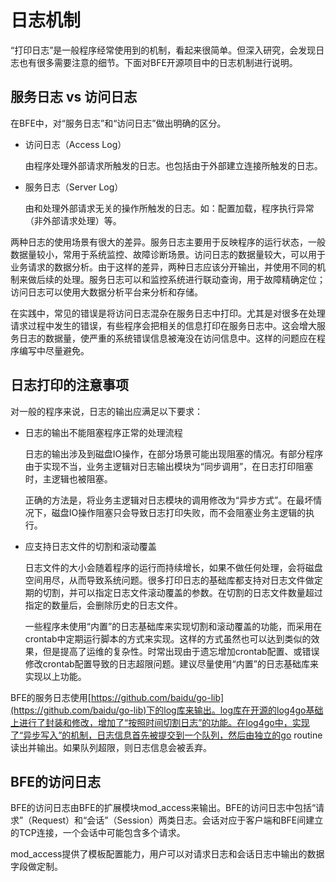 # 日志机制

“打印日志”是一般程序经常使用到的机制，看起来很简单。但深入研究，会发现日志也有很多需要注意的细节。下面对BFE开源项目中的日志机制进行说明。

## 服务日志 vs 访问日志

在BFE中，对“服务日志”和“访问日志”做出明确的区分。

+ 访问日志（Access Log）

  由程序处理外部请求所触发的日志。也包括由于外部建立连接所触发的日志。

+ 服务日志（Server Log）

  由和处理外部请求无关的操作所触发的日志。如：配置加载，程序执行异常（非外部请求处理）等。

两种日志的使用场景有很大的差异。服务日志主要用于反映程序的运行状态，一般数据量较小，常用于系统监控、故障诊断场景。访问日志的数据量较大，可以用于业务请求的数据分析。由于这样的差异，两种日志应该分开输出，并使用不同的机制来做后续的处理。服务日志可以和监控系统进行联动查询，用于故障精确定位；访问日志可以使用大数据分析平台来分析和存储。

在实践中，常见的错误是将访问日志混杂在服务日志中打印。尤其是对很多在处理请求过程中发生的错误，有些程序会把相关的信息打印在服务日志中。这会增大服务日志的数据量，使严重的系统错误信息被淹没在访问信息中。这样的问题应在程序编写中尽量避免。

## 日志打印的注意事项

对一般的程序来说，日志的输出应满足以下要求：

+ 日志的输出不能阻塞程序正常的处理流程

  日志的输出涉及到磁盘IO操作，在部分场景可能出现阻塞的情况。有部分程序由于实现不当，业务主逻辑对日志输出模块为“同步调用”，在日志打印阻塞时，主逻辑也被阻塞。

  正确的方法是，将业务主逻辑对日志模块的调用修改为“异步方式”。在最坏情况下，磁盘IO操作阻塞只会导致日志打印失败，而不会阻塞业务主逻辑的执行。

+ 应支持日志文件的切割和滚动覆盖

  日志文件的大小会随着程序的运行而持续增长，如果不做任何处理，会将磁盘空间用尽，从而导致系统问题。很多打印日志的基础库都支持对日志文件做定期的切割，并可以指定日志文件滚动覆盖的参数。在切割的日志文件数量超过指定的数量后，会删除历史的日志文件。

  一些程序未使用“内置”的日志基础库来实现切割和滚动覆盖的功能，而采用在crontab中定期运行脚本的方式来实现。这样的方式虽然也可以达到类似的效果，但是提高了运维的复杂性。时常出现由于遗忘增加crontab配置、或错误修改crontab配置导致的日志超限问题。建议尽量使用“内置”的日志基础库来实现以上功能。

BFE的服务日志使用[https://github.com/baidu/go-lib](https://github.com/baidu/go-lib)下的log库来输出。log库在开源的log4go基础上进行了封装和修改，增加了“按照时间切割日志”的功能。在log4go中，实现了“异步写入”的机制，日志信息首先被提交到一个队列，然后由独立的go routine读出并输出。如果队列超限，则日志信息会被丢弃。

## BFE的访问日志

BFE的访问日志由BFE的扩展模块mod_access来输出。BFE的访问日志中包括“请求”（Request）和“会话”（Session）两类日志。会话对应于客户端和BFE间建立的TCP连接，一个会话中可能包含多个请求。

mod_access提供了模板配置能力，用户可以对请求日志和会话日志中输出的数据字段做定制。

